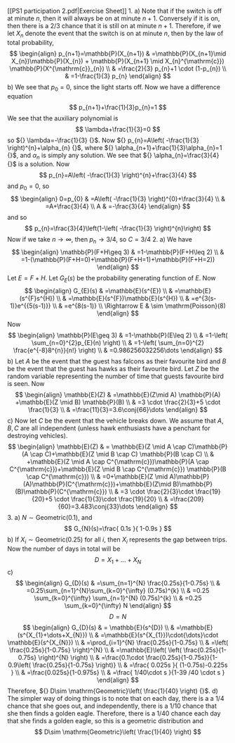 [[PS1 participation 2.pdf|Exercise Sheet]]
1. 
a)
Note that if the switch is off at minute $n$, then it will always be on at minute $n+1 {}$. Conversely if it is on, then there is a ${} 2/3 {}$ chance that it is still on at minute $n+1 {}$. Therefore, if we let ${} X_{n} {}$ denote the event that the switch is on at minute ${} n {}$, then by the law of total probability, 
$$
\begin{align}
 p_{n+1}=\mathbb{P}(X_{n+1}) & =\mathbb{P}(X_{n+1}\mid X_{n})\mathbb{P}(X_{n}) + \mathbb{P}(X_{n+1} \mid X_{n}^{\mathrm{c}}) \mathbb{P}(X^{\mathrm{c}}_{n})   \\
 & =\frac{2}{3} p_{n}+1 \cdot  (1-p_{n}) \\
 & =1-\frac{1}{3} p_{n}
 \end{align}
$$
b)
We see that ${} p_{0}=0 {}$, since the light starts off. Now we have a difference equation
$$
p_{n+1}+\frac{1}{3}p_{n}=1
$$
We see that the auxiliary polynomial is
$$
\lambda+\frac{1}{3}=0
$$
so ${} \lambda=-\frac{1}{3} {}$. Now ${} p_{n}=A\left( -\frac{1}{3} \right)^{n}+\alpha_{n} {}$, where ${} \alpha_{n+1}+\frac{1}{3}\alpha_{n}=1 {}$, and ${} \alpha_{n} {}$ is simply any solution. We see that ${} \alpha_{n}=\frac{3}{4} {}$ is a solution. Now
$$
p_{n}=A\left( -\frac{1}{3} \right)^{n}+\frac{3}{4}
$$
and ${} p_{0}=0 {}$, so 
$$
\begin{align}
 0=p_{0} & =A\left( -\frac{1}{3} \right)^{0}+\frac{3}{4}   \\
 & =A+\frac{3}{4} \\
	A & =-\frac{3}{4}
 \end{align}
$$
and so 
$$
p_{n}=\frac{3}{4}\left(1-\left( -\frac{1}{3} \right)^{n}\right)
$$
Now if we take ${} n\to{}\infty {}$, then ${} p_{n}\to{}3/4 {}$, so ${} C=3/4 {}$
2. 
a)
We have 
$$
\begin{align}
 \mathbb{P}(F+H\geq 3) & =1-\mathbb{P}(F+H\leq 2)  \\
  & =1-(\mathbb{P}(F+H=0)+\mathbb{P}(F+H=1)+\mathbb{P}(F+H=2))   
 \end{align}
$$
Let $E=F+H {}$. Let ${} G_{E}(s) {}$ be the probability generating function of $E$. Now
$$
\begin{align}
 G_{E}(s) & =\mathbb{E}(s^{E})   \\
 & =\mathbb{E}(s^{F}s^{H}) \\
 & =\mathbb{E}(s^{F})\mathbb{E}(s^{H}) \\
 & =e^{3(s-1)}e^{{5(s-1)}} \\
 & =e^{8(s-1)} \\
\Rightarrow E & \sim \mathrm{Poisson}(8)
 \end{align}
$$
Now
$$
\begin{align}
 \mathbb{P}(E\geq 3)  & =1-\mathbb{P}(E\leq 2) \\
 & =1-\left( \sum_{n=0}^{2}p_{E}(n) \right) \\
 & =1-\left( \sum_{n=0}^{2} \frac{e^{-8}8^{n}}{n!}  \right)  \\
 & =0.986256032256\dots
 \end{align}
$$
b)
Let $A {}$ be the event that the guest has falcons as their favourite bird and ${} B$ be the event that the guest has hawks as their favourite bird. Let $Z$ be the random variable representing the number of time that guests favourite bird is seen. Now
$$
\begin{align}
 \mathbb{E}(Z) & =\mathbb{E}(Z\mid A) \mathbb{P}(A) +\mathbb{E}(Z \mid B) \mathbb{P}(B)   \\
 & =3 \cdot  \frac{2}{3}+5 \cdot  \frac{1}{3} \\
 & =\frac{11}{3}=3.6\conj{66}\dots
 \end{align}
$$
c)
Now let $C {}$ be the event that the vehicle breaks down. We assume that ${} A,\, B,\, C {}$ are all independent (unless hawk enthusiasts have a penchant for destroying vehicles).
$$
\begin{align}
 \mathbb{E}(Z)  & = \mathbb{E}(Z \mid A \cap C)\mathbb{P}(A \cap C)+\mathbb{E}(Z \mid B \cap C) \mathbb{P}(B \cap C) \\
 & +\mathbb{E}(Z \mid A \cap C^{\mathrm{c}})\mathbb{P}(A \cap C^{\mathrm{c}})+\mathbb{E}(Z \mid B \cap C^{\mathrm{c}}) \mathbb{P}(B \cap C^{\mathrm{c}}) \\
 & =0+\mathbb{E}(Z \mid A)\mathbb{P}(A)\mathbb{P}(C^{\mathrm{c}})+\mathbb{E}(Z\mid B)\mathbb{P}(B)\mathbb{P}(C^{\mathrm{c}}) \\
 & =3 \cdot \frac{2}{3}\cdot  \frac{19}{20}+5 \cdot  \frac{1}{3}\cdot \frac{19}{20} \\
 & =\frac{209}{60}=3.483\conj{33}\dots
 \end{align}
$$
3. 
a)
${} N\sim \mathrm{Geometric}(0.1) {}$, and 
$$
G_{N}(s)=\frac{ 0.1s }{ 1-0.9s }
$$
b)
If ${} X_{i}\sim\mathrm{Geometric}(0.25) {}$ for all ${} i {}$, then ${} X_{i} {}$ represents the gap between trips. Now the number of days in total will be
$$
D=X_{1}+\dots+X_{N}
$$
c)
$$
\begin{align}
 G_{D}(s) & =\sum_{n=1}^{N} \frac{0.25s}{1-0.75s}   \\
 & =0.25\sum_{n=1}^{N}\sum_{k=0}^{\infty} (0.75s)^{k} \\
 & =0.25 \sum_{k=0}^{\infty} \sum_{n=1}^{N} (0.75s)^{k} \\
 & =0.25 \sum_{k=0}^{\infty} N
 \end{align}
$$
$$
D=N
$$
$$
\begin{align}
 G_{D}(s) & = \mathbb{E}(s^{D})   \\
 & =\mathbb{E}(s^{X_{1}+\dots+X_{N}}) \\
 & =\mathbb{E}(s^{X_{1}})\cdot{\dots}\cdot \mathbb{E}(s^{X_{N}}) \\
 & =\prod_{i=1}^{N} \frac{0.25s}{1-0.75s} \\
  & =\left( \frac{0.25s}{1-0.75s} \right)^{N} \\
 & =\mathbb{E}\left( \left( \frac{0.25s}{1-0.75s} \right)^{N} \right) \\
 & =\frac{0.1\cdot \frac{0.25s}{1-0.75s}}{1-0.9\left( \frac{0.25s}{1-0.75s} \right)} \\
 & =\frac{ 0.025s }{ (1-0.75s)-0.225s } \\
 & =\frac{0.025s}{1-0.975s} \\
 & =\frac{ 1/40\cdot s }{1-39 /40 \cdot s  }
\end{align}
$$
Therefore, ${} D\sim \mathrm{Geometric}\left( \frac{1}{40} \right) {}$.
d)
The simpler way of doing things is to note that on each day, there is a a ${} 1/4 {}$ chance that she goes out, and independently, there is a ${} 1/10 {}$ chance that she then finds a golden eagle. Therefore, there is a ${} 1 /40 {}$ chance each day that she finds a golden eagle, so this is a geometric distribution and 
$$
D\sim \mathrm{Geometric}\left( \frac{1}{40} \right)
$$
